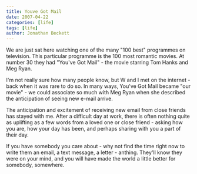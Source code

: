 ```yaml
---
title: Youve Got Mail
date: 2007-04-22
categories: [life]
tags: [life]
author: Jonathan Beckett
---
```


We are just sat here watching one of the many "100 best" programmes on television. This particular programme is the 100 most romantic movies. At number 30 they had "You've Got Mail" - the movie starring Tom Hanks and Meg Ryan.

I'm not really sure how many people know, but W and I met on the internet - back when it was rare to do so. In many ways, You've Got Mail became "our movie" - we could associate so much with Meg Ryan when she described the anticipation of seeing new e-mail arrive.

The anticipation and excitement of receiving new email from close friends has stayed with me. After a difficult day at work, there is often nothing quite as uplifting as a few words from a loved one or close friend - asking how you are, how your day has been, and perhaps sharing with you a part of their day.

If you have somebody you care about - why not find the time right now to write them an email, a text message, a letter - anthing. They'll know they were on your mind, and you will have made the world a little better for somebody, somewhere.